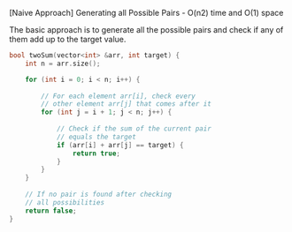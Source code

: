 <p>[Naive Approach] Generating all Possible Pairs - O(n2) time and O(1) space

The basic approach is to generate all the possible pairs and check if any of them add up to the target value.</p>


```cpp
bool twoSum(vector<int> &arr, int target) {
    int n = arr.size();

    for (int i = 0; i < n; i++) {
      
        // For each element arr[i], check every
        // other element arr[j] that comes after it
        for (int j = i + 1; j < n; j++) {
          
            // Check if the sum of the current pair
            // equals the target
            if (arr[i] + arr[j] == target) {
                return true;
            }
        }
    }
  
    // If no pair is found after checking
    // all possibilities
    return false;
}
